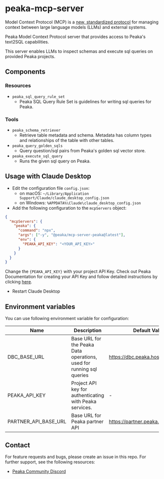 # peaka-mcp-server

Model Context Protocol (MCP) is a [new, standardized protocol](https://modelcontextprotocol.io/introduction) for managing context between large language models (LLMs) and external systems.

Peaka Model Context Protocol server that provides access to Peaka's text2SQL capabilities.

This server enables LLMs to inspect schemas and execute sql queries on provided Peaka projects.

## Components

### Resources

- `peaka_sql_query_rule_set`
  - Peaka SQL Query Rule Set is guidelines for writing sql queries for Peaka.

### Tools

- `peaka_schema_retriever`
  - Retrieve table metadata and schema. Metadata has column types and relationships of the table with other tables.
- `peaka_query_golden_sqls`
  - Query question/sql pairs from Peaka's golden sql vector store.
- `peaka_execute_sql_query`
  - Runs the given sql query on Peaka.

## Usage with Claude Desktop

- Edit the configuration file `config.json`:
  - on macOS: `~/Library/Application Support/Claude/claude_desktop_config.json`
  - on Windows: `%APPDATA%\Claude\claude_desktop_config.json`
- Add the following configuration to the `mcpServers` object:

```json
{
  "mcpServers": {
    "peaka": {
      "command": "npx",
      "args": ["-y", "@peaka/mcp-server-peaka@latest"],
      "env": {
        "PEAKA_API_KEY": "<YOUR_API_KEY>"
      }
    }
  }
}
```

Change the `{PEAKA_API_KEY}` with your project API Key. Check out Peaka Documentation for creating your API Key and follow detailed instructions by clicking [here](https://docs.peaka.com/how-to-guides/how-to-generate-api-keys).

- Restart Claude Desktop

## Environment variables

You can use following environment variable for configuration:

| Name                 | Description                                                          | Default Value                       |
| -------------------- | -------------------------------------------------------------------- | ----------------------------------- |
| DBC_BASE_URL         | Base URL for the Peaka Data operations, used for running sql queries | https://dbc.peaka.host:4567         |
| PEAKA_API_KEY        | Project API key for authenticating with Peaka services.              | -                                   |
| PARTNER_API_BASE_URL | Base URL for Peaka partner API                                       | https://partner.peaka.studio/api/v1 |

## Contact

For feature requests and bugs, please create an issue in this repo. For further support, see the following resources:

- [Peaka Community Discord](https://discord.com/invite/peaka)
